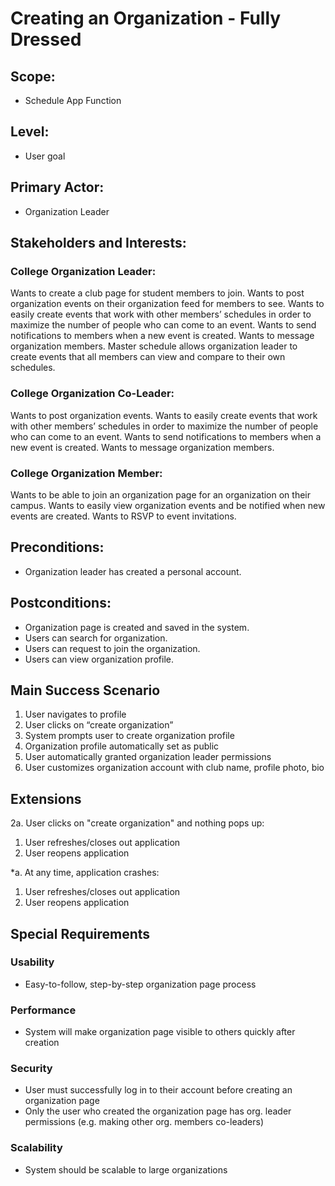 # Creating an Organization - Fully Dressed

## Scope: 
- Schedule App Function
## Level: 
- User goal
## Primary Actor:
- Organization Leader
## Stakeholders and Interests:
### College Organization Leader: 
Wants to create a club page for student members to join. Wants to post organization events on their organization feed for members to see. Wants to easily create events that work with other members’ schedules in order to maximize the number of people who can come to an event. Wants to send notifications to members when a new event is created. Wants to message organization members. Master schedule allows organization leader to create events that all members can view and compare to their own schedules.


### College Organization Co-Leader: 
Wants to post organization events. Wants to easily create events that work with other members’ schedules in order to maximize the number of people who can come to an event. Wants to send notifications to members when a new event is created. Wants to message organization members.


### College Organization Member: 
Wants to be able to join an organization page for an organization on their campus. Wants to easily view organization events and be notified when new events are created. Wants to RSVP to event invitations.
## Preconditions: 
- Organization leader has created a personal account.
## Postconditions: 
- Organization page is created and saved in the system. 
- Users can search for organization. 
- Users can request to join the organization. 
- Users can view organization profile. 

## Main Success Scenario
1. User navigates to profile
2. User clicks on “create organization”
3. System prompts user to create organization profile
4. Organization profile automatically set as public
5. User automatically granted organization leader permissions
6. User customizes organization account with club name, profile photo, bio

## Extensions
2a. User clicks on "create organization" and nothing pops up:
1. User refreshes/closes out application
2. User reopens application

*a. At any time, application crashes:

1. User refreshes/closes out application
2. User reopens application

## Special Requirements

### Usability
- Easy-to-follow, step-by-step organization page process
### Performance
- System will make organization page visible to others quickly after creation
### Security
- User must successfully log in to their account before creating an organization page
- Only the user who created the organization page has org. leader permissions (e.g. making other org. members co-leaders)
### Scalability
- System should be scalable to large organizations
